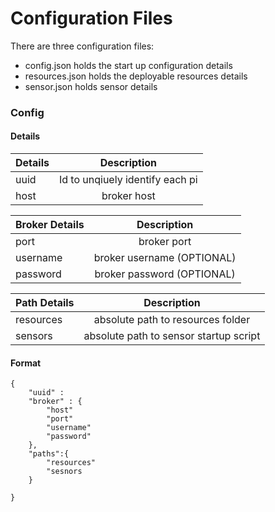 # Configuration Files

There are three configuration files: 

- config.json holds the start up configuration details
- resources.json holds the deployable resources details
- sensor.json holds sensor details


### Config

#### Details

| Details     | Description  |
| ----------- |:-------------:|
| uuid        | Id to unqiuely identify each pi |
| host        | broker host |

| Broker Details     | Description  |
| ----------- |:-------------:|
| port        | broker port |
| username    | broker username (OPTIONAL) |
| password    | broker password (OPTIONAL) |

| Path Details     | Description  |
| ----------- |:-------------:|
| resources   | absolute path to resources folder |
| sensors     | absolute path to sensor startup script |

#### Format

```
{
    "uuid" :
    "broker" : {
        "host"
        "port"
        "username"
        "password"
    },
    "paths":{
        "resources"
        "sesnors
    }

}
```


